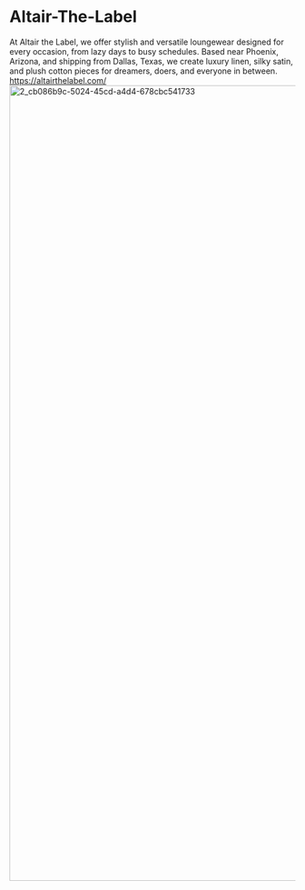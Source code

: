 # Altair-The-Label
At Altair the Label, we offer stylish and versatile loungewear designed for every occasion, from lazy days to busy schedules. Based near Phoenix, Arizona, and shipping from Dallas, Texas, we create luxury linen, silky satin, and plush cotton pieces for dreamers, doers, and everyone in between.
https://altairthelabel.com/
<img width="2560" height="1400" alt="2_cb086b9c-5024-45cd-a4d4-678cbc541733" src="https://github.com/user-attachments/assets/13fb5594-54cf-4709-bd35-e0f00fa7eff4" />

